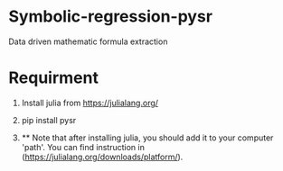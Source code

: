 # Symbolic-regression-pysr
Data driven mathematic formula extraction
# Requirment
1. Install julia from https://julialang.org/
2. pip install pysr

3. ** Note that after installing julia, you should add it to your computer 'path'. You can find instruction in (https://julialang.org/downloads/platform/).
